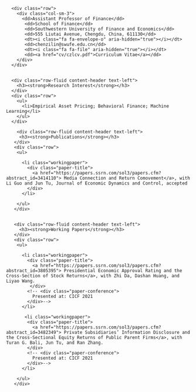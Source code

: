 <html lang="en">
  <body>
   
      <div class="row">
        <div class="col-sm-3">
          <dd>Assistant Professor of Finance</dd>
           <dd>School of Finance</dd>
           <dd>Southwestern University of Finance and Economics</dd>
           <dd>555 Liutai Avenue, Chengdu, China, 611130</dd>
           <dt><i class="fa fa-envelope-o" aria-hidden="true"></i></dt>
           <dd>chenzilin@swufe.edu.cn</dd>
           <dt><i class="fa fa-file" aria-hidden="true"></i></dt>
           <dd><a href="cv/czlcv.pdf">Curriculum Vitae</a></dd>
        </div>
      </div>


      <div class="row-fluid content-header text-left">
        <h3><strong>Research Interest</strong></h3>
      </div>
      <div class="row">
        <ul>
          <li>Empirical Asset Pricing; Behavioral Finance; Machine Learning</li>
        </ul>
      </div>
    
        <div class="row-fluid content-header text-left">
         <h3><strong>Publications</strong></h3>
       </div>
       <div class="row">
        <ul>
          
          <li class="workingpaper">
            <div class="paper-title">
              <a href="https://papers.ssrn.com/sol3/papers.cfm?abstract_id=3414110"> Media Connection and Return Comovement</a>, with Li Guo and Jun Tu, Journal of Economic Dynamics and Control, accepted
            </div>
          </li>
          
        </ul>
       </div>
      
      
       <div class="row-fluid content-header text-left">
         <h3><strong>Working Papers</strong></h3>
       </div>
       <div class="row">
        <ul>
          
          <li class="workingpaper">
            <div class="paper-title">
              <a href="https://papers.ssrn.com/sol3/papers.cfm?abstract_id=3805395"> Presidential Economic Approval Rating and the Cross-Section of Stock Returns</a>, with Zhi Da, Dashan Huang, and Liyao Wang.
             </div>
            <!-- <div class="paper-conference">
              Presented at: CICF 2021
            </div>-->
          </li>
          
           <li class="workingpaper">
            <div class="paper-title">
              <a href="https://papers.ssrn.com/sol3/papers.cfm?abstract_id=3482349"> Private Subsidiaries’ Information Disclosure and the Cross-Sectional Equity Returns of Public Parent Firms</a>, with Turan G. Bali, Jun Tu, and Ran Zhang.
            </div>
            <!-- <div class="paper-conference">
              Presented at: CICF 2021
            </div>-->
          </li>
          
        </ul>
       </div>
    


  </body>
</html>
  
         

